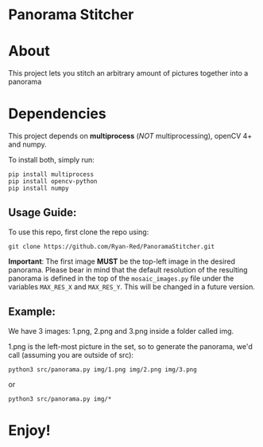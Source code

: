 # Panorama Stitcher

# About
This project lets you stitch an arbitrary amount of pictures together into a panorama

# Dependencies
This project depends on **multiprocess** (_NOT_ multiprocessing), openCV 4+ and numpy.

To install both, simply run:
```
pip install multiprocess
pip install opencv-python
pip install numpy
```

## Usage Guide:

To use this repo, first clone the repo using:
```
git clone https://github.com/Ryan-Red/PanoramaStitcher.git
```

**Important**: The first image **MUST** be the top-left image in the desired panorama. Please bear in mind that the default resolution of the resulting panorama is defined in the top of the `mosaic_images.py` file under the variables `MAX_RES_X` and `MAX_RES_Y`. This will be changed in a future version. 

## Example:
We have 3 images: 1.png, 2.png and 3.png inside a folder called img.

1.png is the left-most picture in the set, so to generate the panorama, we'd call (assuming you are outside of src):
```
python3 src/panorama.py img/1.png img/2.png img/3.png
```
or 
```
python3 src/panorama.py img/*
```


# Enjoy!
